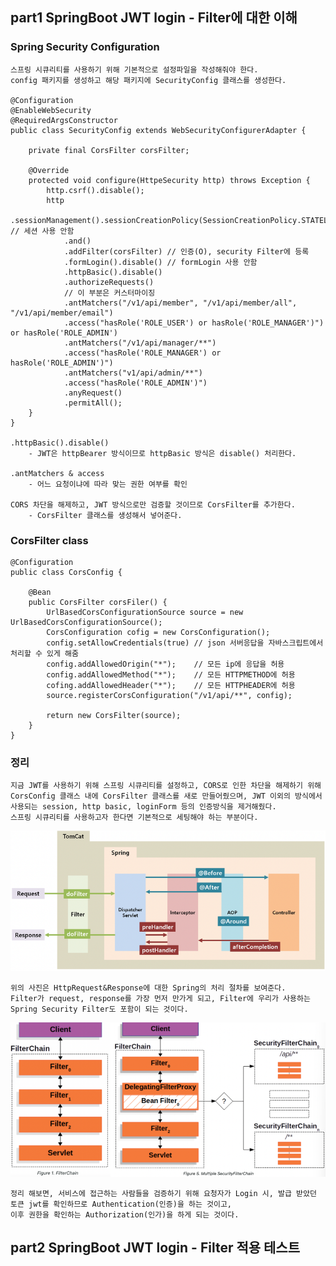 ## part1 SpringBoot JWT login - Filter에 대한 이해

### Spring Security Configuration

    스프링 시큐리티를 사용하기 위해 기본적으로 설정파일을 작성해줘야 한다.
    config 패키지를 생성하고 해당 패키지에 SecurityConfig 클래스를 생성한다.

    @Configuration
    @EnableWebSecurity
    @RequiredArgsConstructor
    public class SecurityConfig extends WebSecurityConfigurerAdapter {

        private final CorsFilter corsFilter;

        @Override
        protected void configure(HttpeSecurity http) throws Exception {
            http.csrf().disable();
            http
                .sessionManagement().sessionCreationPolicy(SessionCreationPolicy.STATELESS) // 세션 사용 안함
                .and()
                .addFilter(corsFilter) // 인증(O), security Filter에 등록
                .formLogin().disable() // formLogin 사용 안함
                .httpBasic().disable()
                .authorizeRequests()
                // 이 부분은 커스터마이징
                .antMatchers("/v1/api/member", "/v1/api/member/all", "/v1/api/member/email")
                .access("hasRole('ROLE_USER') or hasRole('ROLE_MANAGER')") or hasRole('ROLE_ADMIN')
                .antMatchers("/v1/api/manager/**")
                .access("hasRole('ROLE_MANAGER') or hasRole('ROLE_ADMIN')")
                .antMatchers("v1/api/admin/**")
                .access("hasRole('ROLE_ADMIN')")
                .anyRequest()
                .permitAll();
        }
    }

    .httpBasic().disable() 
        - JWT은 httpBearer 방식이므로 httpBasic 방식은 disable() 처리한다.
        
    .antMatchers & access
        - 어느 요청이냐에 따라 맞는 권한 여부를 확인

    CORS 차단을 해제하고, JWT 방식으로만 검증할 것이므로 CorsFilter를 추가한다.
        - CorsFilter 클래스를 생성해서 넣어준다.

### CorsFilter class

    @Configuration
    public class CorsConfig {

        @Bean
        public CorsFilter corsFiler() {
            UrlBasedCorsConfigurationSource source = new UrlBasedCorsConfigurationSource();
            CorsConfiguration cofig = new CorsConfiguration();
            config.setAllowCredentials(true) // json 서버응답을 자바스크립트에서 처리할 수 있게 해줌
            config.addAllowedOrigin("*");    // 모든 ip에 응답을 허용
            config.addAllowedMethod("*");    // 모든 HTTPMETHOD에 허용
            cofing.addAllowedHeader("*");    // 모든 HTTPHEADER에 허용
            source.registerCorsConfiguration("/v1/api/**", config);

            return new CorsFilter(source);
        }
    }

### 정리

    지금 JWT를 사용하기 위해 스프링 시큐리티를 설정하고, CORS로 인한 차단을 해제하기 위해 CorsConfig 클래스 내에 CorsFilter 클래스를 새로 만들어줬으며, JWT 이외의 방식에서 사용되는 session, http basic, loginForm 등의 인증방식을 제거해줬다.
    스프링 시큐리티를 사용하고자 한다면 기본적으로 세팅해야 하는 부분이다.    

![HttpRequest&Response_map](../img/HttpRequest&Response_map.png)    

    위의 사진은 HttpRequest&Response에 대한 Spring의 처리 절차를 보여준다.
    Filter가 request, response를 가장 먼저 만가게 되고, Filter에 우리가 사용하는 Spring Security Filter도 포함이 되는 것이다.

![Filter_map](../img/Filter_map.png)    

    정리 해보면, 서비스에 접근하는 사람들을 검증하기 위해 요청자가 Login 시, 발급 받았던 토큰 jwt를 확인하므로 Authentication(인증)을 하는 것이고,
    이후 권한을 확인하는 Authorization(인가)을 하게 되는 것이다.

## part2 SpringBoot JWT login - Filter 적용 테스트